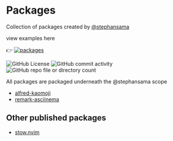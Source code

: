 # Packages

Collection of packages created by [@stephansama](https://github.com/stephansama)

view examples here

👉 [![packages](https://pkg.pr.new/badge/stephansama/packages?style=flat&color=000&logoSize=auto)](https://pkg.pr.new/~/stephansama/packages)

![GitHub License](https://img.shields.io/github/license/stephansama/packages)
![GitHub commit activity](https://img.shields.io/github/commit-activity/w/stephansama/packages)
![GitHub repo file or directory count](https://img.shields.io/github/directory-file-count/stephansama/packages)

All packages are packaged underneath the @stephansama scope

- [alfred-kaomoji](./packages/alfred-kaomoji/README.md)
- [remark-asciinema](./packages/remark-asciinema/README.md)

## Other published packages

- [stow.nvim](https://github.com/stephansama/stow.nvim)
